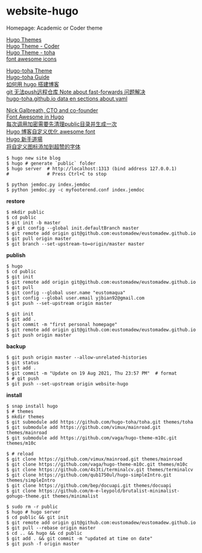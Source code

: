 # website-hugo
Homepage: Academic or Coder theme

[Hugo Themes](https://themes.gohugo.io/)  
[Hugo Theme - Coder](https://themes.gohugo.io/themes/hugo-coder/)  
[Hugo Theme - toha](https://themes.gohugo.io/themes/toha/)  
[font awesome icons](https://fontawesome.com/v6.0/icons?s=solid%2Cbrands)  

[Hugo-toha Theme](https://github.com/hugo-toha/hugo-toha.github.io)  
[Hugo-toha Guide](https://github.com/hugo-toha/guides/tree/main/content/posts)  
[如何用 hugo 搭建博客](https://zhuanlan.zhihu.com/p/126298572)  
[git 无法push远程仓库 Note about fast-forwards 问题解决](https://blog.csdn.net/weixin_42596434/article/details/88759295)  
[hugo-toha.github.io data en sections about.yaml](https://github.com/hugo-toha/hugo-toha.github.io/blob/source/data/en/sections/about.yaml)  

[Nick Galbreath, CTO and co-founder](https://www.client9.com/using-font-awesome-icons-in-hugo/)  
[Font Awesome in Hugo](https://matze.rocks/posts/fontawesome_in_hugo/)  
[每次调用加密需要先清理public目录并生成一次](https://github.com/Li4n0/hugo_encryptor/issues/15)  
[Hugo 博客自定义优化 awesome font](https://shishuochen.gitee.io/2020/uffick8u1/)  
[Hugo 新手道場](https://hugo-for-newbie.kejyun.com/docs/theme/documentation/docsy/install/)  
[将自定义图标添加到超赞的字体](https://qastack.cn/programming/11426172/add-custom-icons-to-font-awesome)  


```shell
$ hugo new site blog
$ hugo # generate `public` folder
$ hugo server  # http://localhost:1313 (bind address 127.0.0.1)
#              # Press Ctrl+C to stop
```
```
$ python jemdoc.py index.jemdoc
$ python jemdoc.py -c myfooterend.conf index.jemdoc
```

**restore**
```shell
$ mkdir public
$ cd public
$ git init -b master
$ # git config --global init.defaultBranch master
$ git remote add origin git@github.com:eustomadew/eustomadew.github.io
$ git pull origin master
$ git branch --set-upstream-to=origin/master master
```

**publish**
```shell
$ hugo
$ cd public
$ git init
$ git remote add origin git@github.com:eustomadew/eustomadew.github.io
$ git pull
$ git config --global user.name "eustomaqua"
$ git config --global user.email yjbian92@gmail.com
$ git push --set-upstream origin master

$ git init
$ git add .
$ git commit -m "first personal homepage"
$ git remote add origin git@github.com:eustomadew/eustomadew.github.io
$ git push origin master
```

**backup** <!--save-->
```shell
$ git push origin master --allow-unrelated-histories
$ git status
$ git add .
$ git commit -m "Update on 19 Aug 2021, Thu 23:57 PM"  # format
$ # git push
$ git push --set-upstream origin website-hugo
```

**install**
```shell
$ snap install hugo
$ # themes
$ mkdir themes
$ git submodule add https://github.com/hugo-toha/toha.git themes/toha
$ git submodule add https://github.com/vimux/mainroad.git themes/mainroad
$ git submodule add https://github.com/vaga/hugo-theme-m10c.git themes/m10c

$ # reload
$ git clone https://github.com/vimux/mainroad.git themes/mainroad
$ git clone https://github.com/vaga/hugo-theme-m10c.git themes/m10c
$ git clone https://github.com/4s3ti/terminalcv.git themes/terminalcv
$ git clone https://github.com/qub1750ul/hugo-simpleIntro.git themes/simpleIntro
$ git clone https://github.com/bep/docuapi.git themes/docuapi
$ git clone https://github.com/m-e-leypold/brutalist-minimalist-gohugo-theme.git themes/minimalist

$ sudo rm -r public
$ hugo # hugo server
$ cd public && git init
$ git remote add origin git@github.com:eustomadew/eustomadew.github.io
$ git pull --rebase origin master
$ cd .. && hugo && cd public
$ git add . && git commit -m "updated at time on date"
$ git push -f origin master
```
